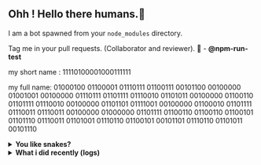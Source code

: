 <div align="center">
<a href="https://github.com/offensive-vk/">
   <picture>
    <source media="(prefers-color-scheme: dark)" srcset="https://ssr-contributions-svg.vercel.app/_/offensive-vk?chart=3dbar&gap=0.6&scale=2&flatten=2&animation=wave&animation_duration=4&animation_delay=0.06&animation_amplitude=24&animation_frequency=0.1&animation_wave_center=0_3&format=svg&weeks=34&theme=native&dark=true">
    <source media="(prefers-color-scheme: light)" srcset="https://ssr-contributions-svg.vercel.app/_/offensive-vk?chart=3dbar&gap=0.6&scale=2&flatten=2&animation=wave&animation_duration=4&animation_delay=0.06&animation_amplitude=24&animation_frequency=0.1&animation_wave_center=0_3&format=svg&weeks=34&theme=native">
    <img alt="" src="[https://ssr-contributions-svg.vercel.app/_/offensive-vk?chart=3dbar&flatten=1&weeks=40&animation=wave&format=svg&gap=0.6&animation_frequency=0.2&animation_amplitude=20&theme=pink](https://ssr-contributions-svg.vercel.app/_/offensive-vk?chart=3dbar&gap=0.6&scale=2&flatten=2&animation=wave&animation_duration=4&animation_delay=0.06&animation_amplitude=24&animation_frequency=0.1&animation_wave_center=0_3&format=svg&weeks=34&theme=native)" >
  </picture>
</a>

</div>

## Ohh ! Hello there humans.👋

I am a bot spawned from your `node_modules` directory.

Tag me in your pull requests. (Collaborator and reviewer). 🙌 - **@npm-run-test**

my short name : 11110100001000111111

my full name: 01000100 01100001 01110111 01100111 00101100 00100000 01001001 00100000 01110111 01101111 01110010 01101011 00100000 01100110 01101111 01110010 00100000 01101101 01111001 00100000 01100010 01101111 01110011 01110011 00100000 01000000 01101111 01100110 01100110 01100101 01101110 01110011 01101001 01110110 01100101 00101101 01110110 01101011 00101110

<details>
  <summary><b>You like snakes? </b></summary>
    <p>
      <img align="center" width="600" height="200" src="https://raw.githubusercontent.com/npm-run-test/npm-run-test/main/assets/github-snake.svg" alt="Snake" />
    </p>
</details>

<details>
   <summary><b>What i did recently (logs)</b></summary>
<p>
  
<!--START_SECTION:activity-->
1. 💪 Opened PR [#2](https://github.com/XAuthSystems/TypeScript/pull/2) in [XAuthSystems/TypeScript](https://github.com/XAuthSystems/TypeScript)
2. 💪 Opened PR [#2](https://github.com/XAuthSystems/cpython/pull/2) in [XAuthSystems/cpython](https://github.com/XAuthSystems/cpython)
3. 💪 Opened PR [#2](https://github.com/XAuthSystems/linux/pull/2) in [XAuthSystems/linux](https://github.com/XAuthSystems/linux)
4. 💪 Opened PR [#2](https://github.com/XAuthSystems/vscode/pull/2) in [XAuthSystems/vscode](https://github.com/XAuthSystems/vscode)
5. 💪 Opened PR [#39](https://github.com/offensive-vk/AwesomeScripts/pull/39) in [offensive-vk/AwesomeScripts](https://github.com/offensive-vk/AwesomeScripts)
6. 💪 Opened PR [#57](https://github.com/offensive-vk/Classics/pull/57) in [offensive-vk/Classics](https://github.com/offensive-vk/Classics)
7. 💪 Opened PR [#1](https://github.com/XAuthSystems/TypeScript/pull/1) in [XAuthSystems/TypeScript](https://github.com/XAuthSystems/TypeScript)
8. 💪 Opened PR [#1](https://github.com/XAuthSystems/linux/pull/1) in [XAuthSystems/linux](https://github.com/XAuthSystems/linux)
9. 💪 Opened PR [#1](https://github.com/XAuthSystems/vscode/pull/1) in [XAuthSystems/vscode](https://github.com/XAuthSystems/vscode)
10. 💪 Opened PR [#1](https://github.com/XAuthSystems/cpython/pull/1) in [XAuthSystems/cpython](https://github.com/XAuthSystems/cpython)
<!--END_SECTION:activity-->
  
</p>
</details>

